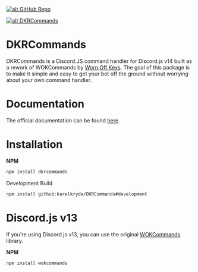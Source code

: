 <a href='https://github.com/karelkryda/DKRCommands' target='_blank'>![alt GitHub Repo](https://img.shields.io/github/stars/karelkryda/DKRCommands?style=social)</a>

<a href='https://nodei.co/npm/dkrcommands/' target='_blank'>![alt DKRCommands](https://nodei.co/npm/dkrcommands.png)</a>

# DKRCommands

DKRCommands is a Discord.JS command handler for Discord.js v14 built as a rework of WOKCommands
by [Worn Off Keys](https://github.com/AlexzanderFlores/WOKCommands). The goal of this
package is to make it simple and easy to get your bot off the ground without worrying about your own command
handler.

# Documentation

The official documentation can be found [here](https://karel-kryda.gitbook.io/dkrcommands/).

# Installation

**NPM**

```bash
npm install dkrcommands
```

Development Build

```bash
npm install github:karelkryda/DKRCommands#development
```

# Discord.js v13

If you're using Discord.js v13, you can use the original [WOKCommands](https://github.com/AlexzanderFlores/WOKCommands)
library.

**NPM**

```bash
npm install wokcommands
```
